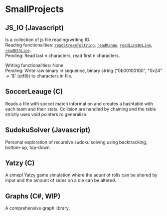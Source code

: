 # SmallProjects

## JS_IO (Javascript)
Is a collection of js file reading/writing IO.  
Reading functionalities: [`readStreamToString`](https://github.com/Brandhoej/SmallProjects/blob/44afe4735c2ac9715cd8a9a3c58ae7bbadc235f5/JS_IO/Read.js#L15), [`readRange`](https://github.com/Brandhoej/SmallProjects/blob/44afe4735c2ac9715cd8a9a3c58ae7bbadc235f5/JS_IO/Read.js#L25), [`readLineByLine`](https://github.com/Brandhoej/SmallProjects/blob/44afe4735c2ac9715cd8a9a3c58ae7bbadc235f5/JS_IO/Read.js#L40), [`readNthLine`](https://github.com/Brandhoej/SmallProjects/blob/44afe4735c2ac9715cd8a9a3c58ae7bbadc235f5/JS_IO/Read.js#L52).  
Pending: Read last n characters, read first n characters.  

Writing functionalities: None  
Pending: Write raw binary in sequence, binary string ("0b00100100", "0x24" -> '$' (utf8)) to characters in file.

## SoccerLeauge (C)
Reads a file with soccet match information and creates a hashtable with each team and their stats. Collision are handled by chaining and the table strictly uses void pointers ro generalise.

## SudokuSolver (Javascript)
Personal exploration of recursive sudoku solving using backtracking, bottom-up, top-down.

## Yatzy (C)
A simepl Yatzy game simulation where the aount of rolls can be altered by input and the amount of sides on a die can be altered.

## Graphs (C#, WIP)
A comprehensive graph library.

